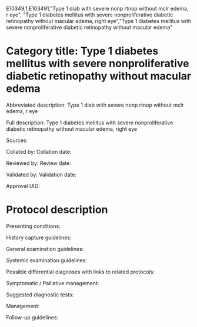 E10349,1,E103491,"Type 1 diab with severe nonp rtnop without mclr edema, r eye", "Type 1 diabetes mellitus with severe nonproliferative diabetic retinopathy without macular edema, right eye","Type 1 diabetes mellitus with severe nonproliferative diabetic retinopathy without macular edema"
# Category title: Type 1 diabetes mellitus with severe nonproliferative diabetic retinopathy without macular edema

Abbreviated description: Type 1 diab with severe nonp rtnop without mclr edema, r eye

Full description: Type 1 diabetes mellitus with severe nonproliferative diabetic retinopathy without macular edema, right eye

Sources:

Collated by:
Collation date:

Reviewed by:
Review date:

Validated by:
Validation date:

Approval UID:

# Protocol description

Presenting conditions:

History capture guidelines:

General examination guidelines:

Systemic examination guidelines:

Possible differential diagnoses with links to related protocols:

Symptomatic / Palliative management:

Suggested diagnostic tests:

Management:

Follow-up guidelines:
